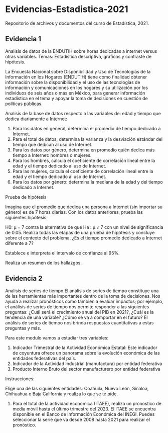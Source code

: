 # Evidencias-Estadistica-2021
Repositorio de archivos y documentos del curso de Estadística, 2021.

## Evidencia 1
Analisis de datos de la ENDUTIH sobre horas dedicadas a internet versus otras variables.
Temas: Estadística descriptiva, gráficos y contraste de hipótesis.

La Encuesta Nacional sobre Disponibilidad y Uso de Tecnologías de la Información en los Hogares (ENDUTIH) tiene como finalidad obtener información sobre la disponibilidad y el uso de las tecnologías de información y comunicaciones en los hogares y su utilización por los individuos de seis años o más en México, para generar información estadística en el tema y apoyar la toma de decisiones en cuestión de políticas públicas.

Analisis de la base de datos respecto a las variables de: edad y tiempo que dedica diariamente a Internet:

1. Para los datos en general, determina el  promedio de tiempo dedicado a Internet.
2. Para el total de datos, determina la varianza y la desviación estándar del tiempo que dedican al uso de Internet.
3. Para los datos por género, determina en promedio quién dedica más tiempo a Internet: hombres o mujeres.
4. Para los hombres, calcula el coeficiente de correlación lineal entre la edad y el tiempo dedicado al uso de Internet.
5. Para las mujeres, calcula el coeficiente de correlación lineal entre la edad y el tiempo dedicado al uso de Internet.
6. Para los datos por género: determina la mediana de la edad y del tiempo dedicado a Internet.

Prueba de hipótesis

Imagina que el promedio que dedica una persona a Internet (sin importar su género) es de 7 horas diarias. Con los datos anteriores, prueba las siguientes hipótesis:

H0: µ = 7 contra la alternativa de que Ha : µ ≠ 7 con un nivel de significancia de 0.05. Realiza todas las etapas de una prueba de hipótesis y concluye sobre el contexto del problema. ¿Es el tiempo promedio dedicado a Internet diferente a 7?

Establece e interpreta el intervalo de confianza al 95%.

Realiza un resumen de los hallazgos.

## Evidencia 2
Analisis de series de tiempo
El análisis de series de tiempo constituye una de las herramientas más importantes dentro de la toma de decisiones. Nos ayuda a realizar pronósticos como también a evaluar impactos; por ejemplo, el análisis de series de tiempo nos permite responder a las siguientes preguntas: ¿Cuál será el crecimiento anual del PIB en 2021?, ¿Cuál es la tendencia de una variable? ¿Cómo se va a comportar en el futuro? El análisis de series de tiempo nos brinda respuestas cuantitativas a estas preguntas y más.

Para este modulo vamos a estudiar tres variables:
1. Indicador Trimestral de la Actividad Económica Estatal: Este indicador de coyuntura ofrece un panorama sobre la evolución económica de las entidades federativas del país. 
2. Indicador de la Actividad Industrial (manufactura) por entidad federativa
3. Producto Interno Bruto del sector manufacturero por entidad federativa

Instrucciones: 

Elige una de las siguientes entidades: Coahuila, Nuevo León, Sinaloa, Chihuahua o Baja California y realiza lo que se te pide.

1. Para el total de la actividad economica (ITAEE), realiza un pronostico de media móvil hasta el último trimestre del 2023. El ITAEE se encuentra disponible en el Banco de Información Económica del INEGI. Puedes seleccionar la serie que va desde 2008 hasta 2021 para realizar el pronóstico. 
